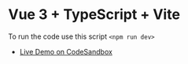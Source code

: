 # Vue 3 + TypeScript + Vite

To run the code use this script `<npm run dev>` 

- [Live Demo on CodeSandbox](https://codesandbox.io/p/github/artur-gb/postFeed/main?workspaceId=44aec818-610f-4895-a4fd-794c975267ca) 

